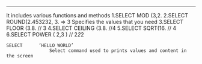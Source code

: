 ******

It includes various functions and methods
	1.SELECT  MOD (3,2.
	2.SELECT  ROUND(2.453232, 3.  => 3 Specifies the values that you need 
	3.SELECT  FLOOR (3.8.            //  3
	4.SELECT  CEILING  (3.8.       //4
	5.SELECT  SQRT(16.                // 4
	6.SELECT   POWER ( 2,3 )     // 2*2*2
	
	SELECT      ‘HELLO WORLD’
					Select command used to prints values and content in the screen
	
	
	
	
	